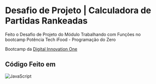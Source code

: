 # Desafio de Projeto | Calculadora de Partidas Rankeadas

Feito o Desafio de Projeto do Módulo Trabalhando com Funções no bootcamp Potência Tech iFood - Programação do Zero

Bootcamp da [Digital Innovation One](https://web.dio.me/)

  ## Código Feito em 
  ![JavaScript](https://img.shields.io/badge/JavaScript-000?style=for-the-badge&logo=javascript&logoColor=yellow)
